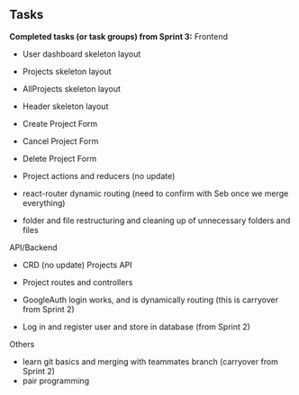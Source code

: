 ## Tasks

**Completed tasks (or task groups) from Sprint 3:**
Frontend

- User dashboard skeleton layout
- Projects skeleton layout
- AllProjects skeleton layout
- Header skeleton layout

- Create Project Form
- Cancel Project Form
- Delete Project Form

- Project actions and reducers (no update)

- react-router dynamic routing (need to confirm with Seb once we merge everything)
- folder and file restructuring and cleaning up of unnecessary folders and files

API/Backend

- CRD (no update) Projects API
- Project routes and controllers

- GoogleAuth login works, and is dynamically routing (this is carryover from Sprint 2)
- Log in and register user and store in database (from Sprint 2)

Others

- learn git basics and merging with teammates branch (carryover from Sprint 2)
- pair programming
